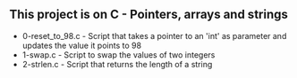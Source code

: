 ## This project is on C - Pointers, arrays and strings

+ 0-reset_to_98.c - Script that takes a pointer to an 'int' as parameter and updates the value it points to 98
+ 1-swap.c - Script to swap the values of two integers
+ 2-strlen.c - Script that returns the length of a string 
